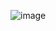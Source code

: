 ![image](https://github.com/marwan598/breadfast-technical-assesment/assets/68783558/87ef23d6-830d-4652-b447-65d5f8d5e7c6)
